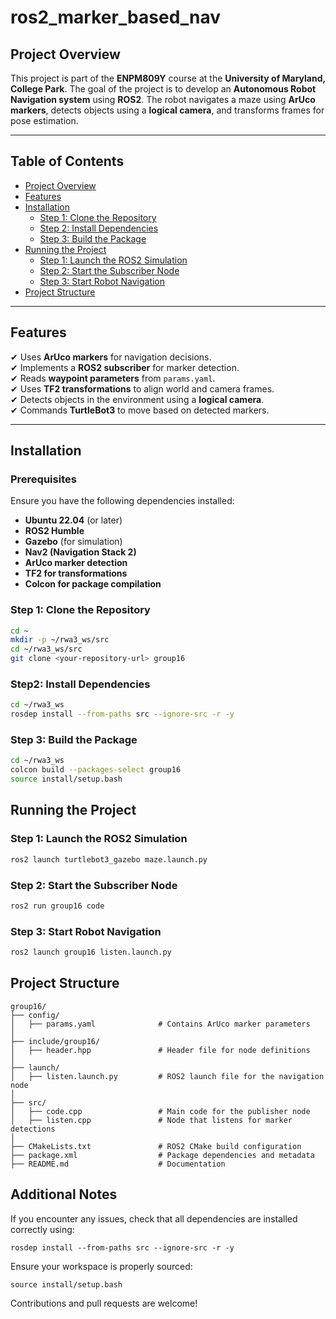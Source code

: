 # **ros2_marker_based_nav**

## **Project Overview**
This project is part of the **ENPM809Y** course at the **University of Maryland, College Park**. The goal of the project is to develop an **Autonomous Robot Navigation system** using **ROS2**. The robot navigates a maze using **ArUco markers**, detects objects using a **logical camera**, and transforms frames for pose estimation.



---

## **Table of Contents**
- [Project Overview](#project-overview)
- [Features](#features)
- [Installation](#installation)
  - [Step 1: Clone the Repository](#step-1-clone-the-repository)
  - [Step 2: Install Dependencies](#step-2-install-dependencies)
  - [Step 3: Build the Package](#step-3-build-the-package)
- [Running the Project](#running-the-project)
  - [Step 1: Launch the ROS2 Simulation](#step-1-launch-the-ros2-simulation)
  - [Step 2: Start the Subscriber Node](#step-2-start-the-subscriber-node)
  - [Step 3: Start Robot Navigation](#step-3-start-robot-navigation)
- [Project Structure](#project-structure)


---

## **Features**
✔ Uses **ArUco markers** for navigation decisions.  
✔ Implements a **ROS2 subscriber** for marker detection.  
✔ Reads **waypoint parameters** from `params.yaml`.  
✔ Uses **TF2 transformations** to align world and camera frames.  
✔ Detects objects in the environment using a **logical camera**.  
✔ Commands **TurtleBot3** to move based on detected markers.  

---

## **Installation**
### **Prerequisites**
Ensure you have the following dependencies installed:
- **Ubuntu 22.04** (or later)
- **ROS2 Humble**
- **Gazebo** (for simulation)
- **Nav2 (Navigation Stack 2)**
- **ArUco marker detection**
- **TF2 for transformations**
- **Colcon for package compilation**

### **Step 1: Clone the Repository**
```bash
cd ~
mkdir -p ~/rwa3_ws/src
cd ~/rwa3_ws/src
git clone <your-repository-url> group16
```
### **Step2: Install Dependencies**
```bash
cd ~/rwa3_ws
rosdep install --from-paths src --ignore-src -r -y

```

### **Step 3: Build the Package**
```bash
cd ~/rwa3_ws
colcon build --packages-select group16
source install/setup.bash

```
## **Running the Project**
### **Step 1: Launch the ROS2 Simulation**
```bash
ros2 launch turtlebot3_gazebo maze.launch.py
```
### **Step 2: Start the Subscriber Node**
```bash
ros2 run group16 code
```

### **Step 3: Start Robot Navigation**
```bash
ros2 launch group16 listen.launch.py
```

## **Project Structure**
```
group16/
├── config/
│   ├── params.yaml              # Contains ArUco marker parameters
│
├── include/group16/
│   ├── header.hpp               # Header file for node definitions
│
├── launch/
│   ├── listen.launch.py         # ROS2 launch file for the navigation node
│
├── src/
│   ├── code.cpp                 # Main code for the publisher node
│   ├── listen.cpp               # Node that listens for marker detections
│
├── CMakeLists.txt               # ROS2 CMake build configuration
├── package.xml                  # Package dependencies and metadata
├── README.md                    # Documentation

```
## **Additional Notes**

If you encounter any issues, check that all dependencies are installed correctly using:
```
rosdep install --from-paths src --ignore-src -r -y
```
Ensure your workspace is properly sourced:
```
source install/setup.bash
```
Contributions and pull requests are welcome!

